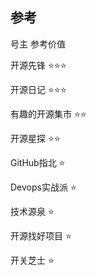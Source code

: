 
## 参考
号主     参考价值

开源先锋 ⭐⭐⭐

开源日记 ⭐⭐⭐

有趣的开源集市 ⭐⭐

开源星探 ⭐⭐

GitHub指北 ⭐

Devops实战派 ⭐

技术源泉 ⭐

开源找好项目 ⭐

开关芝士 ⭐

